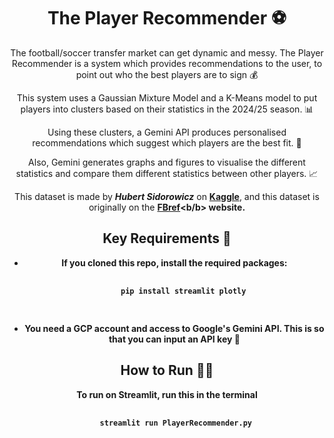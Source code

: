<div style = 'text-align: center;'>
  <h1>The Player Recommender ⚽️ </h1>
  
  The football/soccer transfer market can get dynamic and messy. The Player Recommender is a system which provides recommendations to the user, to point out who the best players are to sign 💰

  <p>This system uses a Gaussian Mixture Model and a K-Means model to put players into clusters based on their statistics in the 2024/25 season. 📊</p>
  <p>Using these clusters, a Gemini API produces personalised recommendations which suggest which players are the best fit. 🤖</p>
  <p>Also, Gemini generates graphs and figures to visualise the different statistics and compare them different statistics between other players. 📈</p>

  This dataset is made by <i><b>Hubert Sidorowicz</b></i> on <b><a href='https://www.kaggle.com/datasets/hubertsidorowicz/football-players-stats-2024-2025'>Kaggle</a></b>, and this dataset is originally on the <b><a href = 'https://fbref.com/en/comps/Big5/2024-2025/stats/players/2024-2025-Big-5-European-Leagues-Stats'>FBref</a><b/b> website.

  <h2>Key Requirements 🔐</h2>
  <ul>
    <li>If you cloned this repo, install the required packages:
    <pre>
    <code>
    pip install streamlit plotly
    </code>
    </pre>
    </li>
    <li>You need a GCP account and access to Google's Gemini API. This is so that you can input an <b>API key</b> 🔑</li>
  </ul>

  <h2>How to Run 🏃‍♂️</h2>
  <p>To run on Streamlit, run this in the terminal
  <pre>
    <code>
    streamlit run PlayerRecommender.py
    </code>
    </pre>
  </p>
</div>
